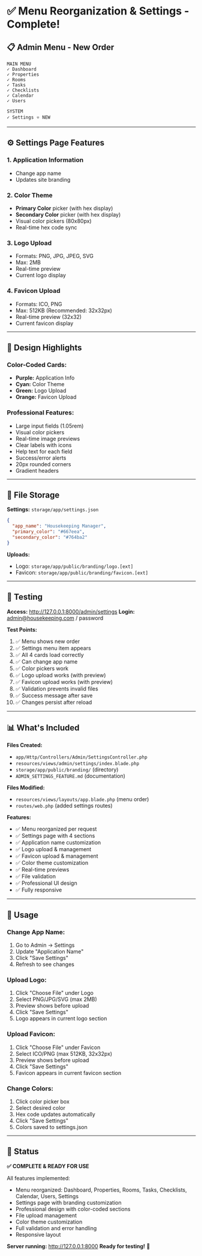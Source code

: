 # ✅ Menu Reorganization & Settings - Complete!

## 📋 Admin Menu - New Order

```
MAIN MENU
✓ Dashboard
✓ Properties  
✓ Rooms
✓ Tasks
✓ Checklists
✓ Calendar
✓ Users

SYSTEM
✓ Settings ⭐ NEW
```

---

## ⚙️ Settings Page Features

### 1. **Application Information**
- Change app name
- Updates site branding

### 2. **Color Theme**
- **Primary Color** picker (with hex display)
- **Secondary Color** picker (with hex display)
- Visual color pickers (80x80px)
- Real-time hex code sync

### 3. **Logo Upload**
- Formats: PNG, JPG, JPEG, SVG
- Max: 2MB
- Real-time preview
- Current logo display

### 4. **Favicon Upload**
- Formats: ICO, PNG
- Max: 512KB (Recommended: 32x32px)
- Real-time preview (32x32)
- Current favicon display

---

## 🎨 Design Highlights

### Color-Coded Cards:
- **Purple:** Application Info
- **Cyan:** Color Theme
- **Green:** Logo Upload
- **Orange:** Favicon Upload

### Professional Features:
- Large input fields (1.05rem)
- Visual color pickers
- Real-time image previews
- Clear labels with icons
- Help text for each field
- Success/error alerts
- 20px rounded corners
- Gradient headers

---

## 📁 File Storage

**Settings:** `storage/app/settings.json`
```json
{
  "app_name": "Housekeeping Manager",
  "primary_color": "#667eea",
  "secondary_color": "#764ba2"
}
```

**Uploads:**
- Logo: `storage/app/public/branding/logo.[ext]`
- Favicon: `storage/app/public/branding/favicon.[ext]`

---

## 🧪 Testing

**Access:** http://127.0.0.1:8000/admin/settings
**Login:** admin@housekeeping.com / password

**Test Points:**
1. ✅ Menu shows new order
2. ✅ Settings menu item appears
3. ✅ All 4 cards load correctly
4. ✅ Can change app name
5. ✅ Color pickers work
6. ✅ Logo upload works (with preview)
7. ✅ Favicon upload works (with preview)
8. ✅ Validation prevents invalid files
9. ✅ Success message after save
10. ✅ Changes persist after reload

---

## 📊 What's Included

**Files Created:**
- `app/Http/Controllers/Admin/SettingsController.php`
- `resources/views/admin/settings/index.blade.php`
- `storage/app/public/branding/` (directory)
- `ADMIN_SETTINGS_FEATURE.md` (documentation)

**Files Modified:**
- `resources/views/layouts/app.blade.php` (menu order)
- `routes/web.php` (added settings routes)

**Features:**
- ✅ Menu reorganized per request
- ✅ Settings page with 4 sections
- ✅ Application name customization
- ✅ Logo upload & management
- ✅ Favicon upload & management
- ✅ Color theme customization
- ✅ Real-time previews
- ✅ File validation
- ✅ Professional UI design
- ✅ Fully responsive

---

## 🎯 Usage

### Change App Name:
1. Go to Admin → Settings
2. Update "Application Name"
3. Click "Save Settings"
4. Refresh to see changes

### Upload Logo:
1. Click "Choose File" under Logo
2. Select PNG/JPG/SVG (max 2MB)
3. Preview shows before upload
4. Click "Save Settings"
5. Logo appears in current logo section

### Upload Favicon:
1. Click "Choose File" under Favicon
2. Select ICO/PNG (max 512KB, 32x32px)
3. Preview shows before upload
4. Click "Save Settings"
5. Favicon appears in current favicon section

### Change Colors:
1. Click color picker box
2. Select desired color
3. Hex code updates automatically
4. Click "Save Settings"
5. Colors saved to settings.json

---

## 🚀 Status

**✅ COMPLETE & READY FOR USE**

All features implemented:
- Menu reorganized: Dashboard, Properties, Rooms, Tasks, Checklists, Calendar, Users, Settings
- Settings page with branding customization
- Professional design with color-coded sections
- File upload management
- Color theme customization
- Full validation and error handling
- Responsive layout

**Server running:** http://127.0.0.1:8000
**Ready for testing!** 🎉
